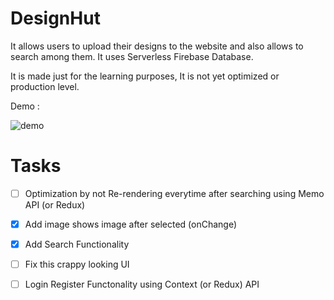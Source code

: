 # DesignHut

It allows users to upload their designs to the website and also allows to search among them. It uses Serverless Firebase Database.

It is made just for the learning purposes, It is not yet optimized or production level.

Demo :

![demo](https://user-images.githubusercontent.com/68689014/118773281-4cf0e300-b8a2-11eb-9f70-c5e01ab76e08.gif)

# Tasks

- [ ] Optimization by not Re-rendering everytime after searching using Memo API (or Redux)

- [x] Add image shows image after selected (onChange)

- [x] Add Search Functionality

- [ ] Fix this crappy looking UI

- [ ] Login Register Functonality using Context (or Redux) API
